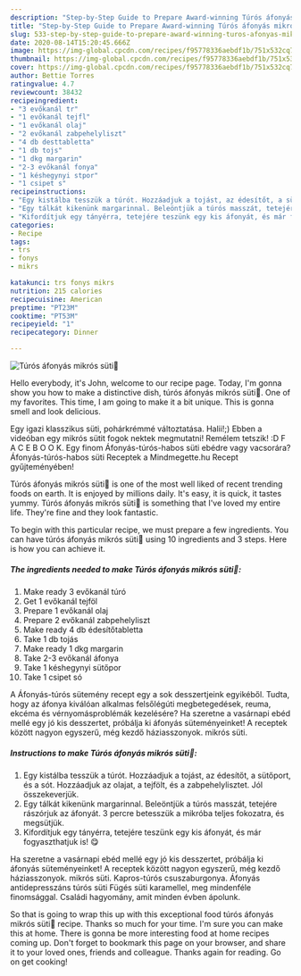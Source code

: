 ```yaml
---
description: "Step-by-Step Guide to Prepare Award-winning Túrós áfonyás mikrós süti🍧"
title: "Step-by-Step Guide to Prepare Award-winning Túrós áfonyás mikrós süti🍧"
slug: 533-step-by-step-guide-to-prepare-award-winning-turos-afonyas-mikros-suti
date: 2020-08-14T15:20:45.666Z
image: https://img-global.cpcdn.com/recipes/f95778336aebdf1b/751x532cq70/turos-afonyas-mikros-suti🍧-recept-foto.jpg
thumbnail: https://img-global.cpcdn.com/recipes/f95778336aebdf1b/751x532cq70/turos-afonyas-mikros-suti🍧-recept-foto.jpg
cover: https://img-global.cpcdn.com/recipes/f95778336aebdf1b/751x532cq70/turos-afonyas-mikros-suti🍧-recept-foto.jpg
author: Bettie Torres
ratingvalue: 4.7
reviewcount: 38432
recipeingredient:
- "3 evőkanál tr"
- "1 evőkanál tejfl"
- "1 evőkanál olaj"
- "2 evőkanál zabpehelyliszt"
- "4 db desttabletta"
- "1 db tojs"
- "1 dkg margarin"
- "2-3 evőkanál fonya"
- "1 késhegynyi stpor"
- "1 csipet s"
recipeinstructions:
- "Egy kistálba tesszük a túrót. Hozzáadjuk a tojást, az édesítőt, a sütőport, és a sót. Hozzáadjuk az olajat, a tejfölt, és a zabpehelylisztet. Jól összekeverjük."
- "Egy tálkát kikenünk margarinnal. Beleöntjük a túrós masszát, tetejére rászórjuk az áfonyát. 3 percre betesszük a mikróba teljes fokozatra, és megsütjük."
- "Kifordítjuk egy tányérra, tetejére teszünk egy kis áfonyát, és már fogyaszthatjuk is! 😋"
categories:
- Recipe
tags:
- trs
- fonys
- mikrs

katakunci: trs fonys mikrs 
nutrition: 215 calories
recipecuisine: American
preptime: "PT23M"
cooktime: "PT53M"
recipeyield: "1"
recipecategory: Dinner

---
```



![Túrós áfonyás mikrós süti🍧](https://img-global.cpcdn.com/recipes/f95778336aebdf1b/751x532cq70/turos-afonyas-mikros-suti🍧-recept-foto.jpg)

Hello everybody, it's John, welcome to our recipe page. Today, I'm gonna show you how to make a distinctive dish, túrós áfonyás mikrós süti🍧. One of my favorites. This time, I am going to make it a bit unique. This is gonna smell and look delicious.

Egy igazi klasszikus süti, pohárkrémmé változtatása. Halii!;) Ebben a videóban egy mikrós sütit fogok nektek megmutatni! Remélem tetszik! :D F A C E B O O K. Egy finom Áfonyás-túrós-habos süti ebédre vagy vacsorára? Áfonyás-túrós-habos süti Receptek a Mindmegette.hu Recept gyűjteményében!

Túrós áfonyás mikrós süti🍧 is one of the most well liked of recent trending foods on earth. It is enjoyed by millions daily. It's easy, it is quick, it tastes yummy. Túrós áfonyás mikrós süti🍧 is something that I've loved my entire life. They're fine and they look fantastic.


To begin with this particular recipe, we must prepare a few ingredients. You can have túrós áfonyás mikrós süti🍧 using 10 ingredients and 3 steps. Here is how you can achieve it.

<!--inarticleads1-->

##### The ingredients needed to make Túrós áfonyás mikrós süti🍧:

1. Make ready 3 evőkanál túró
1. Get 1 evőkanál tejföl
1. Prepare 1 evőkanál olaj
1. Prepare 2 evőkanál zabpehelyliszt
1. Make ready 4 db édesítőtabletta
1. Take 1 db tojás
1. Make ready 1 dkg margarin
1. Take 2-3 evőkanál áfonya
1. Take 1 késhegynyi sütőpor
1. Take 1 csipet só


A Áfonyás-túrós sütemény recept egy a sok desszertjeink egyikéből. Tudta, hogy az áfonya kiválóan alkalmas felsőlégúti megbetegedések, reuma, ekcéma és vérnyomásproblémák kezelésére? Ha szeretne a vasárnapi ebéd mellé egy jó kis desszertet, próbálja ki áfonyás süteményeinket! A receptek között nagyon egyszerű, még kezdő háziasszonyok. mikrós süti. 

<!--inarticleads2-->

##### Instructions to make Túrós áfonyás mikrós süti🍧:

1. Egy kistálba tesszük a túrót. Hozzáadjuk a tojást, az édesítőt, a sütőport, és a sót. Hozzáadjuk az olajat, a tejfölt, és a zabpehelylisztet. Jól összekeverjük.
1. Egy tálkát kikenünk margarinnal. Beleöntjük a túrós masszát, tetejére rászórjuk az áfonyát. 3 percre betesszük a mikróba teljes fokozatra, és megsütjük.
1. Kifordítjuk egy tányérra, tetejére teszünk egy kis áfonyát, és már fogyaszthatjuk is! 😋


Ha szeretne a vasárnapi ebéd mellé egy jó kis desszertet, próbálja ki áfonyás süteményeinket! A receptek között nagyon egyszerű, még kezdő háziasszonyok. mikrós süti. Kapros-túrós csuszaburgonya. Áfonyás antidepresszáns túrós süti Fügés süti karamellel, meg mindenféle finomsággal. Családi hagyomány, amit minden évben ápolunk. 

So that is going to wrap this up with this exceptional food túrós áfonyás mikrós süti🍧 recipe. Thanks so much for your time. I'm sure you can make this at home. There is gonna be more interesting food at home recipes coming up. Don't forget to bookmark this page on your browser, and share it to your loved ones, friends and colleague. Thanks again for reading. Go on get cooking!
